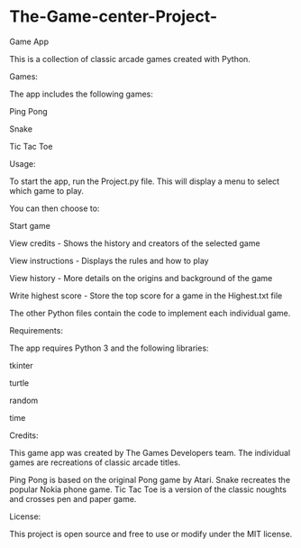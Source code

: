 # The-Game-center-Project-

Game App

This is a collection of classic arcade games created with Python.

Games:

The app includes the following games:

Ping Pong

Snake

Tic Tac Toe

Usage:

To start the app, run the Project.py file. This will display a menu to select which game to play.

You can then choose to:

Start game

View credits - Shows the history and creators of the selected game

View instructions - Displays the rules and how to play

View history - More details on the origins and background of the game

Write highest score - Store the top score for a game in the Highest.txt file

The other Python files contain the code to implement each individual game.

Requirements:

The app requires Python 3 and the following libraries:

tkinter

turtle


random

time

Credits:

This game app was created by The Games Developers team. The individual games are recreations of classic arcade titles.

Ping Pong is based on the original Pong game by Atari. Snake recreates the popular Nokia phone game. Tic Tac Toe is a version of the classic noughts and crosses pen and paper game.

License:

This project is open source and free to use or modify under the MIT license.
